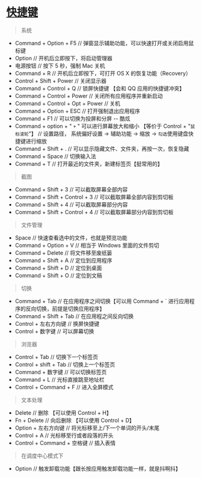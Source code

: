# [快捷键](https://support.apple.com/zh-cn/HT201236)

> 系统

- Command + Option + F5 // 弹窗显示辅助功能，可以快速打开或关闭启用鼠标键
- Option // 开机后立即按下，将启动管理器
- 电源按钮 // 按下 5 秒，强制 Mac 关机
- Command + R // 开机后立即按下，可打开 OS X 的恢复功能（Recovery）
- Control + Shift + Power // 关闭显示器
- Command + Control + Q // 锁屏快捷键 【会和 QQ 应用的快捷键冲突】
- Command + Control + Power // 关闭所有应用程序并重新启动
- Command + Control + Opt + Power // 关机
- Command + Option + ESC // 打开强制退出应用程序
- Command + F1 // 可以切换为投屏和分屏 -- 酷炫
- Command + option + " `+` " 可以进行屏幕放大和缩小 【等价于 Control + "`鼠标滚轮`"】 // 设置路径， 系统偏好设置 -> 辅助功能 -> 缩放 -> `勾选`使用键盘快捷键进行缩放
- Command + Shift + . // 可以显示隐藏文件、文件夹，再按一次，恢复隐藏
- Command + Space // 切换输入法
- Command + T // 打开最近的文件夹，新建标签页【挺常用的】

> 截图

- Command + Shift + 3 // 可以截取屏幕全部内容
- Command + Shift + Control + 3 // 可以截取屏幕全部内容到剪切板
- Command + Shift + 4 // 可以截取屏幕部分内容
- Command + Shift + Control + 4 // 可以截取屏幕部分内容到剪切板

> 文件管理

- Space // 快速查看选中的文件，也就是预览功能
- Command + Option + V // 相当于 Windows 里面的文件剪切
- Command + Delete // 将文件移至废纸篓
- Command + Shift + A // 定位到应用程序
- Command + Shift + D // 定位到桌面
- Command + Shift + O // 定位到文稿

> 切换

- Command + Tab // 在应用程序之间切换【可以用 Command + ` 进行应用程序的反向切换，前提是切换应用程序】
- Command + Shift + Tab // 在应用程之间反向切换
- Control + 左右方向键 // 换屏快捷键
- Control + 数字键 // 可以屏幕切换

> 浏览器

- Control + Tab // 切换下一个标签页
- Control + shift + Tab // 切换上一个标签页
- Command + 数字键 // 可以切换标签页
- Command + L // 光标直接跳至地址栏
- Control + Command + F // 进入全屏模式

> 文本处理

- Delete // 删除 【可以使用 Control + H】
- Fn + Delete // 向后删除 【可以使用 Control + D】
- Option + 左右方向键 // 将光标移至上/下一个单词的开头/末尾
- Control + A // 光标移至行或者段落的开头
- Control + Command + 空格键 // 插入表情

> 在调度中心模式下

- Option // 触发卸载功能【跟长按应用触发卸载功能一样，就是抖啊抖】
